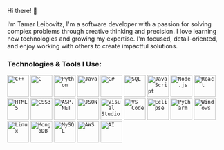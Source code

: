 Hi there! 👋

I’m Tamar Leibovitz, 
I'm a software developer with a passion for solving complex problems through creative thinking and precision. I love learning new technologies and growing my expertise. I'm focused, detail-oriented, and enjoy working with others to create impactful solutions.


### Technologies & Tools I Use:
<code><img width="50" src="https://cdn.jsdelivr.net/gh/devicons/devicon/icons/cplusplus/cplusplus-original.svg" title="C++"/></code>
<code><img width="50" src="https://cdn.jsdelivr.net/gh/devicons/devicon/icons/c/c-original.svg" title="C"/></code>
<code><img width="50" src="https://cdn.jsdelivr.net/gh/devicons/devicon/icons/python/python-original.svg" title="Python"/></code>
<code><img width="50" src="https://cdn.jsdelivr.net/gh/devicons/devicon/icons/java/java-original.svg" title="Java"/></code>
<code><img width="50" src="https://cdn.jsdelivr.net/gh/devicons/devicon/icons/csharp/csharp-original.svg" title="C#"/></code>
<code><img width="50" src="https://cdn.jsdelivr.net/gh/devicons/devicon/icons/mysql/mysql-original.svg" title="SQL"/></code>
<code><img width="50" src="https://cdn.jsdelivr.net/gh/devicons/devicon/icons/javascript/javascript-original.svg" title="JavaScript"/></code>
<code><img width="50" src="https://cdn.jsdelivr.net/gh/devicons/devicon/icons/nodejs/nodejs-original.svg" title="Node.js"/></code>
<code><img width="50" src="https://cdn.jsdelivr.net/gh/devicons/devicon/icons/react/react-original.svg" title="React"/></code>
<code><img width="50" src="https://cdn.jsdelivr.net/gh/devicons/devicon/icons/html5/html5-original.svg" title="HTML5"/></code>
<code><img width="50" src="https://cdn.jsdelivr.net/gh/devicons/devicon/icons/css3/css3-original.svg" title="CSS3"/></code>
<code><img width="50" src="https://cdn.jsdelivr.net/gh/devicons/devicon/icons/dot-net/dot-net-original.svg" title="ASP.NET"/></code>
<code><img width="50" src="https://cdn.jsdelivr.net/gh/devicons/devicon/icons/json/json-original.svg" title="JSON"/></code>
<code><img width="50" src="https://cdn.jsdelivr.net/gh/devicons/devicon/icons/visualstudio/visualstudio-plain.svg" title="Visual Studio"/></code>
<code><img width="50" src="https://cdn.jsdelivr.net/gh/devicons/devicon/icons/vscode/vscode-original.svg" title="VS Code"/></code>
<code><img width="50" src="https://cdn.jsdelivr.net/gh/devicons/devicon/icons/eclipse/eclipse-original.svg" title="Eclipse"/></code>
<code><img width="50" src="https://cdn.jsdelivr.net/gh/devicons/devicon/icons/pycharm/pycharm-original.svg" title="PyCharm"/></code>
<code><img width="50" src="https://cdn.jsdelivr.net/gh/devicons/devicon/icons/windows8/windows8-original.svg" title="Windows"/></code>
<code><img width="50" src="https://cdn.jsdelivr.net/gh/devicons/devicon/icons/linux/linux-original.svg" title="Linux"/></code>
<code><img width="50" src="https://cdn.jsdelivr.net/gh/devicons/devicon/icons/mongodb/mongodb-original.svg" title="MongoDB"/></code>
<code><img width="50" src="https://cdn.jsdelivr.net/gh/devicons/devicon/icons/mysql/mysql-original-wordmark.svg" title="MySQL"/></code>
<code><img width="50" src="https://cdn.jsdelivr.net/gh/devicons/devicon/icons/amazonwebservices/amazonwebservices-original.svg" title="AWS"/></code>
<code><img width="50" src="https://cdn.jsdelivr.net/gh/devicons/devicon/icons/tensorflow/tensorflow-original.svg" title="AI"/></code>
